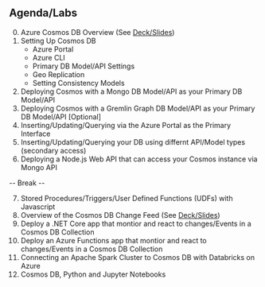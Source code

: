 ## Agenda/Labs
0. Azure Cosmos DB Overview (See [Deck/Slides](slides/))
1. Setting Up Cosmos DB
    - Azure Portal
    - Azure CLI
    - Primary DB Model/API Settings
    - Geo Replication
    - Setting Consistency Models
2. Deploying Cosmos with a Mongo DB Model/API as your Primary DB Model/API
3. Deploying Cosmos with a Gremlin Graph DB Model/API as your Primary DB Model/API [Optional]
4. Inserting/Updating/Querying via the Azure Portal as the Primary Interface
5. Inserting/Updating/Querying your DB using differnt API/Model types (secondary access)
6. Deploying a Node.js Web API that can access your Cosmos instance via Mongo API

-- Break --

7. Stored Procedures/Triggers/User Defined Functions (UDFs) with Javascript
8. Overview of the Cosmos DB Change Feed (See [Deck/Slides](slides/))
9. Deploy a .NET Core app that montior and react to changes/Events in a Cosmos DB Collection
10. Deploy an Azure Functions app that montior and react to changes/Events in a Cosmos DB Collection
11. Connecting an Apache Spark Cluster to Cosmos DB with Databricks on Azure
12. Cosmos DB, Python and Jupyter Notebooks